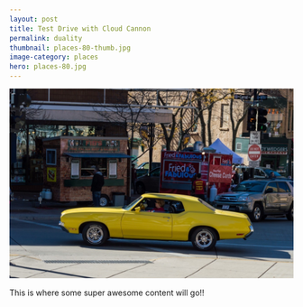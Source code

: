 ```yaml
---
layout: post
title: Test Drive with Cloud Cannon
permalink: duality
thumbnail: places-80-thumb.jpg
image-category: places
hero: places-80.jpg
---
```



![](/uploads/versions/places-101---x----1280-853x---.jpg)

This is where some super awesome content will go!!